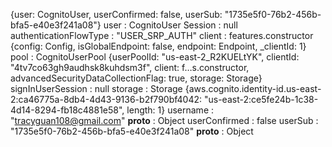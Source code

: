 {user: CognitoUser, userConfirmed: false, userSub: "1735e5f0-76b2-456b-bfa5-e40e3f241a08"}
user
:
CognitoUser
Session
:
null
authenticationFlowType
:
"USER_SRP_AUTH"
client
:
features.constructor {config: Config, isGlobalEndpoint: false, endpoint: Endpoint, _clientId: 1}
pool
:
CognitoUserPool {userPoolId: "us-east-2_R2KUELtYK", clientId: "4tv7co63gh9audhsk8kuhdsm3f", client: f…s.constructor, advancedSecurityDataCollectionFlag: true, storage: Storage}
signInUserSession
:
null
storage
:
Storage {aws.cognito.identity-id.us-east-2:ca46775a-8db4-4d43-9136-b2f790bf4042: "us-east-2:ce5fe24b-1c38-4d14-8294-fb18c4881e58", length: 1}
username
:
"tracyguan108@gmail.com"
__proto__
:
Object
userConfirmed
:
false
userSub
:
"1735e5f0-76b2-456b-bfa5-e40e3f241a08"
__proto__
:
Object